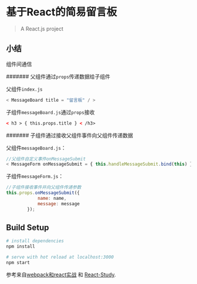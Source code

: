 # 基于React的简易留言板

> A React.js project

## 小结

组件间通信

####### 父组件通过`props`传递数据给子组件

父组件`index.js`

```javascript
< MessageBoard title = "留言板" / >
```

子组件`messageBoard.js`通过`props`接收

```html
< h3 > { this.props.title } < /h3>
```

####### 子组件通过接收父组件事件向父组件传递数据

父组件`messageBoard.js`：

```js
//父组件自定义事件onMessageSubmit
< MessageForm onMessageSubmit = { this.handleMessageSubmit.bind(this) } />//使函数this指针指向当前实例MessageForm
```

子组件`messageForm.js`：

```js
//子组件接收事件并向父组件传递参数
this.props.onMessageSubmit({
            name: name,
            message: message
        });
```

## Build Setup

``` bash
# install dependencies
npm install

# serve with hot reload at localhost:3000
npm start

```

参考来自[webpack和react实战](https://github.com/wangning0/Autumn_Ning_Blog/blob/master/blogs/3-21/react_webpack.md) 和 [React-Study](https://github.com/minooo/React-Study).
